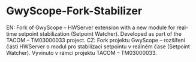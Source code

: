 # GwyScope-Fork-Stabilizer
EN: Fork of GwyScope – HWServer extension with a new module for real-time setpoint stabilization (Setpoint Watcher). Developed as part of the TACOM – TM03000033 project.  CZ: Fork projektu GwyScope – rozšíření části HWServer o modul pro stabilizaci setpointu v reálném čase (Setpoint Watcher). Vyvinuto v rámci projektu TACOM – TM03000033.
